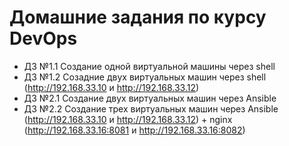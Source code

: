 # Домашние задания по курсу DevOps
- ДЗ №1.1 Создание одной виртуальной машины через shell
- ДЗ №1.2 Созадние двух виртуальных машин через shell (http://192.168.33.10 и http://192.168.33.12)
- ДЗ №2.1 Создание двух виртуальных машин через Ansible
- ДЗ №2.2 Создание трех виртуальных машин через Ansible (http://192.168.33.10 и http://192.168.33.12) + nginx (http://192.168.33.16:8081 и http://192.168.33.16:8082)

